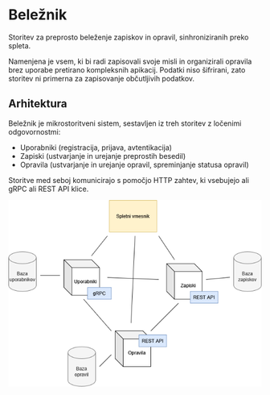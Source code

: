 # Beležnik

Storitev za preprosto beleženje zapiskov in opravil, sinhroniziranih preko spleta. 

Namenjena je vsem, ki bi radi zapisovali svoje misli in organizirali opravila brez uporabe pretirano kompleksnih apikacij.
Podatki niso šifrirani, zato storitev ni primerna za zapisovanje občutljivih podatkov.

## Arhitektura

Beležnik je mikrostoritveni sistem, sestavljen iz treh storitev z ločenimi odgovornostmi:
- Uporabniki (registracija, prijava, avtentikacija)
- Zapiski (ustvarjanje in urejanje preprostih besedil)
- Opravila (ustvarjanje in urejanje opravil, spreminjanje statusa opravil)

Storitve med seboj komunicirajo s pomočjo HTTP zahtev, ki vsebujejo ali gRPC ali REST API klice.

![Diagram mikrostoritvenega sistema](diagram.png)
